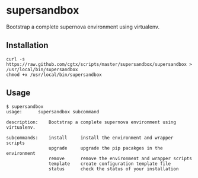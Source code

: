 # supersandbox

Bootstrap a complete supernova environment using virtualenv.

## Installation

```
curl -s https://raw.github.com/cgtx/scripts/master/supersandbox/supersandbox > /usr/local/bin/supersandbox
chmod +x /usr/local/bin/supersandbox
```

## Usage

    $ supersandbox 
    usage:		supersandbox subcommand
    
    description:	Bootstrap a complete supernova environment using virtualenv.
    
    subcommands:	install 	install the environment and wrapper scripts
            		upgrade  	upgrade the pip pacakges in the environment
            		remove   	remove the environment and wrapper scripts
            		template 	create configuration template file
            		status   	check the status of your installation
